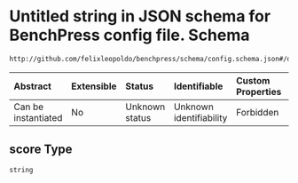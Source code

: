 # Untitled string in JSON schema for BenchPress config file. Schema

```txt
http://github.com/felixleopoldo/benchpress/schema/config.schema.json#/definitions/bnlearn_mmhc/properties/score
```



| Abstract            | Extensible | Status         | Identifiable            | Custom Properties | Additional Properties | Access Restrictions | Defined In                                                                    |
| :------------------ | :--------- | :------------- | :---------------------- | :---------------- | :-------------------- | :------------------ | :---------------------------------------------------------------------------- |
| Can be instantiated | No         | Unknown status | Unknown identifiability | Forbidden         | Allowed               | none                | [config.schema.json*](../../../out/config.schema.json "open original schema") |

## score Type

`string`
